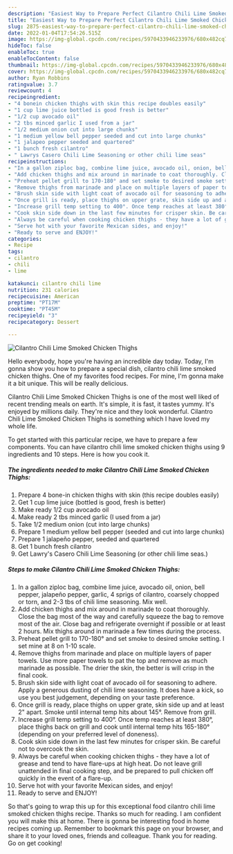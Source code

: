 ```yaml
---
description: "Easiest Way to Prepare Perfect Cilantro Chili Lime Smoked Chicken Thighs"
title: "Easiest Way to Prepare Perfect Cilantro Chili Lime Smoked Chicken Thighs"
slug: 2875-easiest-way-to-prepare-perfect-cilantro-chili-lime-smoked-chicken-thighs
date: 2022-01-04T17:54:26.515Z
image: https://img-global.cpcdn.com/recipes/5970433946233976/680x482cq70/cilantro-chili-lime-smoked-chicken-thighs-recipe-main-photo.jpg
hideToc: false
enableToc: true
enableTocContent: false
thumbnail: https://img-global.cpcdn.com/recipes/5970433946233976/680x482cq70/cilantro-chili-lime-smoked-chicken-thighs-recipe-main-photo.jpg
cover: https://img-global.cpcdn.com/recipes/5970433946233976/680x482cq70/cilantro-chili-lime-smoked-chicken-thighs-recipe-main-photo.jpg
author: Ryan Robbins
ratingvalue: 3.7
reviewcount: 4
recipeingredient:
- "4 bonein chicken thighs with skin this recipe doubles easily"
- "1 cup lime juice bottled is good fresh is better"
- "1/2 cup avocado oil"
- "2 tbs minced garlic I used from a jar"
- "1/2 medium onion cut into large chunks"
- "1 medium yellow bell pepper seeded and cut into large chunks"
- "1 jalapeo pepper seeded and quartered"
- "1 bunch fresh cilantro"
- " Lawrys Casero Chili Lime Seasoning or other chili lime seas"
recipeinstructions:
- "In a gallon ziploc bag, combine lime juice, avocado oil, onion, bell pepper, jalapeño pepper, garlic, 4 sprigs of cilantro, coarsely chopped or torn, and 2-3 tbs of chili lime seasoning. Mix well."
- "Add chicken thighs and mix around in marinade to coat thoroughly. Close the bag most of the way and carefully squeeze the bag to remove most of the air. Close bag and refrigerate overnight if possible or at least 2 hours. Mix thighs around in marinade a few times during the process."
- "Preheat pellet grill to 170-180° and set smoke to desired smoke setting. I set mine at 8 on 1-10 scale."
- "Remove thighs from marinade and place on multiple layers of paper towels. Use more paper towels to pat the top and remove as much marinade as possible. The drier the skin, the better is will crisp in the final cook."
- "Brush skin side with light coat of avocado oil for seasoning to adhere. Apply a generous dusting of chili lime seasoning. It does have a kick, so use you best judgement, depending on your taste preference."
- "Once grill is ready, place thighs on upper grate, skin side up and at least 2&#34; apart. Smoke until internal temp hits about 145°. Remove from grill."
- "Increase grill temp setting to 400°. Once temp reaches at least 380°, place thighs back on grill and cook until internal temp hits 165-180° (depending on your preferred level of doneness)."
- "Cook skin side down in the last few minutes for crisper skin. Be careful not to overcook the skin."
- "Always be careful when cooking chicken thighs - they have a lot of grease and tend to have flare-ups at high heat. Do not leave grill unattended in final cooking step, and be prepared to pull chicken off quickly in the event of a flare-up."
- "Serve hot with your favorite Mexican sides, and enjoy!"
- "Ready to serve and ENJOY!"
categories:
- Recipe
tags:
- cilantro
- chili
- lime

katakunci: cilantro chili lime 
nutrition: 231 calories
recipecuisine: American
preptime: "PT17M"
cooktime: "PT45M"
recipeyield: "3"
recipecategory: Dessert

---
```



![Cilantro Chili Lime Smoked Chicken Thighs](https://img-global.cpcdn.com/recipes/5970433946233976/680x482cq70/cilantro-chili-lime-smoked-chicken-thighs-recipe-main-photo.jpg)

Hello everybody, hope you're having an incredible day today. Today, I'm gonna show you how to prepare a special dish, cilantro chili lime smoked chicken thighs. One of my favorites food recipes. For mine, I'm gonna make it a bit unique. This will be really delicious.



Cilantro Chili Lime Smoked Chicken Thighs is one of the most well liked of recent trending meals on earth. It's simple, it is fast, it tastes yummy. It's enjoyed by millions daily. They're nice and they look wonderful. Cilantro Chili Lime Smoked Chicken Thighs is something which I have loved my whole life.


To get started with this particular recipe, we have to prepare a few components. You can have cilantro chili lime smoked chicken thighs using 9 ingredients and 10 steps. Here is how you cook it.

<!--inarticleads1-->

##### The ingredients needed to make Cilantro Chili Lime Smoked Chicken Thighs:

1. Prepare 4 bone-in chicken thighs with skin (this recipe doubles easily)
1. Get 1 cup lime juice (bottled is good, fresh is better)
1. Make ready 1/2 cup avocado oil
1. Make ready 2 tbs minced garlic (I used from a jar)
1. Take 1/2 medium onion (cut into large chunks)
1. Prepare 1 medium yellow bell pepper (seeded and cut into large chunks)
1. Prepare 1 jalapeño pepper, seeded and quartered
1. Get 1 bunch fresh cilantro
1. Get  Lawry&#39;s Casero Chili Lime Seasoning (or other chili lime seas.)




<!--inarticleads2-->

##### Steps to make Cilantro Chili Lime Smoked Chicken Thighs:

1. In a gallon ziploc bag, combine lime juice, avocado oil, onion, bell pepper, jalapeño pepper, garlic, 4 sprigs of cilantro, coarsely chopped or torn, and 2-3 tbs of chili lime seasoning. Mix well.
1. Add chicken thighs and mix around in marinade to coat thoroughly. Close the bag most of the way and carefully squeeze the bag to remove most of the air. Close bag and refrigerate overnight if possible or at least 2 hours. Mix thighs around in marinade a few times during the process.
1. Preheat pellet grill to 170-180° and set smoke to desired smoke setting. I set mine at 8 on 1-10 scale.
1. Remove thighs from marinade and place on multiple layers of paper towels. Use more paper towels to pat the top and remove as much marinade as possible. The drier the skin, the better is will crisp in the final cook.
1. Brush skin side with light coat of avocado oil for seasoning to adhere. Apply a generous dusting of chili lime seasoning. It does have a kick, so use you best judgement, depending on your taste preference.
1. Once grill is ready, place thighs on upper grate, skin side up and at least 2&#34; apart. Smoke until internal temp hits about 145°. Remove from grill.
1. Increase grill temp setting to 400°. Once temp reaches at least 380°, place thighs back on grill and cook until internal temp hits 165-180° (depending on your preferred level of doneness).
1. Cook skin side down in the last few minutes for crisper skin. Be careful not to overcook the skin.
1. Always be careful when cooking chicken thighs - they have a lot of grease and tend to have flare-ups at high heat. Do not leave grill unattended in final cooking step, and be prepared to pull chicken off quickly in the event of a flare-up.
1. Serve hot with your favorite Mexican sides, and enjoy!
1. Ready to serve and ENJOY!



So that's going to wrap this up for this exceptional food cilantro chili lime smoked chicken thighs recipe. Thanks so much for reading. I am confident you will make this at home. There is gonna be interesting food in home recipes coming up. Remember to bookmark this page on your browser, and share it to your loved ones, friends and colleague. Thank you for reading. Go on get cooking!

